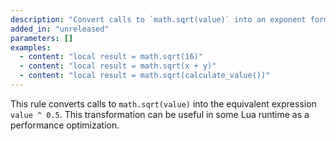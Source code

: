 ```yaml
---
description: "Convert calls to `math.sqrt(value)` into an exponent form (`value ^ 0.5`)"
added_in: "unreleased"
parameters: []
examples:
  - content: "local result = math.sqrt(16)"
  - content: "local result = math.sqrt(x + y)"
  - content: "local result = math.sqrt(calculate_value())"
---
```


This rule converts calls to `math.sqrt(value)` into the equivalent expression `value ^ 0.5`. This transformation can be useful in some Lua runtime as a performance optimization.
